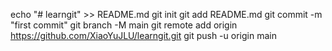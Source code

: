 echo "# learngit" >> README.md
git init
git add README.md
git commit -m "first commit"
git branch -M main
git remote add origin https://github.com/XiaoYuJLU/learngit.git
git push -u origin main
